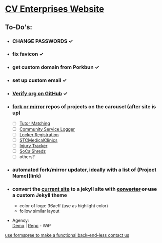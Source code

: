 # [CV Enterprises Website](https://cventerprises.org)

## To-Do's:
- ### CHANGE PASSWORDS ✓
- ### fix favicon ✓
- ### get custom domain from Porkbun ✓
- ### set up custom email ✓
- ### [Verify org on GitHub](https://help.github.com/en/articles/verifying-your-organizations-domain) ✓
- ### [fork or mirror](https://help.github.com/en/articles/duplicating-a-repository) repos of projects on the carousel (after site is up)
  - [ ] [Tutor Matching](https://github.com/VikramChilkunda/tutormatching)
  - [ ] [Community Service Logger](https://github.com/Conbonbot/Community_Service_Logger)
  - [ ] [Locker Registration](https://github.com/lyronctk/CVHS_lockers)
  - [ ] [STCMedicalClinics](https://github.com/lyronctk/STCMedicalClinics)
  - [ ] [Injury Tracker](https://github.com/jnakama/CV-Injury-App)
  - [ ] [SoCalShredz](https://github.com/jbrown3859/SCS)
  - [ ] others?
- ### automated fork/mirror updater, ideally with a list of (Project Name)(link)

- ### convert the [current site](https://cv-enterprises.github.io) to a jekyll site with ~~[converter](https://wordpress.org/plugins/jekyll-exporter/) or use~~ a custom Jekyll theme
  - color of logo: 36aeff (use as highlight color)
  - follow similar layout

 - Agency:  
 [Demo](https://blackrockdigital.github.io/startbootstrap-agency/) |
 [Repo](https://github.com/raviriley/agency-jekyll-theme) - WiP

[use formspree to make a functional back-end-less contact us](https://medium.com/@asjas/using-formspree-io-on-your-github-pages-a60c290d1ee)
